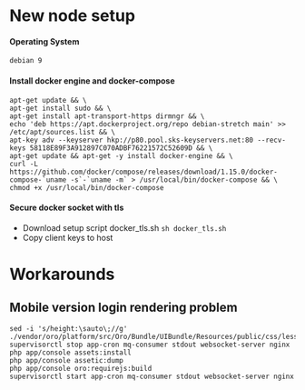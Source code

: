 # New node setup

#### Operating System
    debian 9

#### Install docker engine and docker-compose
    apt-get update && \ 
    apt-get install sudo && \
    apt-get install apt-transport-https dirmngr && \
    echo 'deb https://apt.dockerproject.org/repo debian-stretch main' >> /etc/apt/sources.list && \
    apt-key adv --keyserver hkp://p80.pool.sks-keyservers.net:80 --recv-keys 58118E89F3A912897C070ADBF76221572C52609D && \
    apt-get update && apt-get -y install docker-engine && \
    curl -L https://github.com/docker/compose/releases/download/1.15.0/docker-compose-`uname -s`-`uname -m` > /usr/local/bin/docker-compose && \
    chmod +x /usr/local/bin/docker-compose
#### Secure docker socket with tls

* Download setup script docker_tls.sh
    `sh docker_tls.sh`
* Copy client keys to host

# Workarounds

## Mobile version login rendering problem
    sed -i 's/height:\sauto\;//g' ./vendor/oro/platform/src/Oro/Bundle/UIBundle/Resources/public/css/less/mobile/layout.less
    supervisorctl stop app-cron mq-consumer stdout websocket-server nginx
    php app/console assets:install
    php app/console assetic:dump
    php app/console oro:requirejs:build
    supervisorctl start app-cron mq-consumer stdout websocket-server nginx